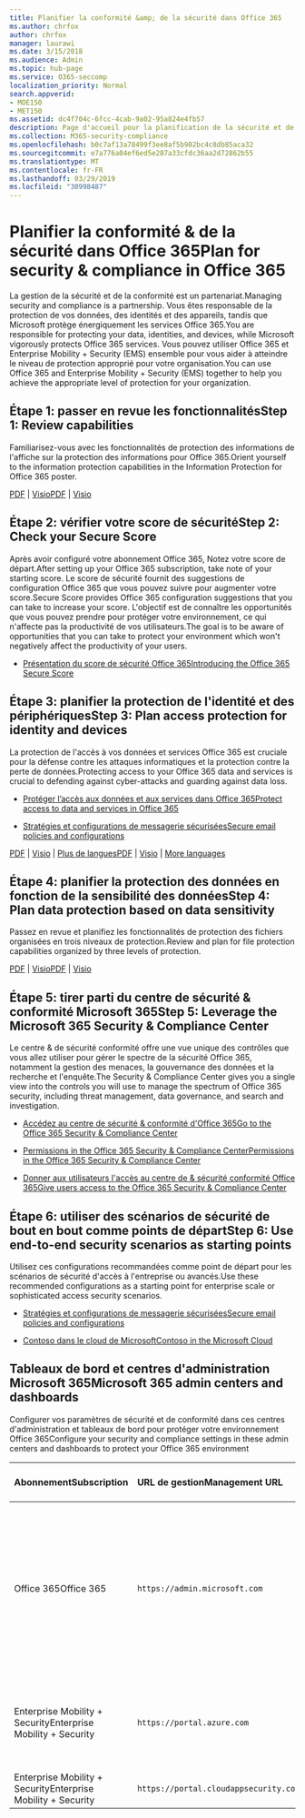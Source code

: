 ```yaml
---
title: Planifier la conformité &amp; de la sécurité dans Office 365
ms.author: chrfox
author: chrfox
manager: laurawi
ms.date: 3/15/2018
ms.audience: Admin
ms.topic: hub-page
ms.service: O365-seccomp
localization_priority: Normal
search.appverid:
- MOE150
- MET150
ms.assetid: dc4f704c-6fcc-4cab-9a02-95a824e4fb57
description: Page d'accueil pour la planification de la sécurité et de la conformité
ms.collection: M365-security-compliance
ms.openlocfilehash: b0c7af13a78499f3ee8af5b902bc4c8db85aca32
ms.sourcegitcommit: e7a776a04ef6ed5e287a33cfdc36aa2d72862b55
ms.translationtype: MT
ms.contentlocale: fr-FR
ms.lasthandoff: 03/29/2019
ms.locfileid: "30998487"
---
```

# <a name="plan-for-security-amp-compliance-in-office-365"></a><span data-ttu-id="eeb20-103">Planifier la conformité &amp; de la sécurité dans Office 365</span><span class="sxs-lookup"><span data-stu-id="eeb20-103">Plan for security &amp; compliance in Office 365</span></span>

<span data-ttu-id="eeb20-104">La gestion de la sécurité et de la conformité est un partenariat.</span><span class="sxs-lookup"><span data-stu-id="eeb20-104">Managing security and compliance is a partnership.</span></span> <span data-ttu-id="eeb20-105">Vous êtes responsable de la protection de vos données, des identités et des appareils, tandis que Microsoft protège énergiquement les services Office 365.</span><span class="sxs-lookup"><span data-stu-id="eeb20-105">You are responsible for protecting your data, identities, and devices, while Microsoft vigorously protects Office 365 services.</span></span> <span data-ttu-id="eeb20-106">Vous pouvez utiliser Office 365 et Enterprise Mobility + Security (EMS) ensemble pour vous aider à atteindre le niveau de protection approprié pour votre organisation.</span><span class="sxs-lookup"><span data-stu-id="eeb20-106">You can use Office 365 and Enterprise Mobility + Security (EMS) together to help you achieve the appropriate level of protection for your organization.</span></span>
  
## <a name="step-1-review-capabilities"></a><span data-ttu-id="eeb20-107">Étape 1: passer en revue les fonctionnalités</span><span class="sxs-lookup"><span data-stu-id="eeb20-107">Step 1: Review capabilities</span></span>

<span data-ttu-id="eeb20-108">Familiarisez-vous avec les fonctionnalités de protection des informations de l'affiche sur la protection des informations pour Office 365.</span><span class="sxs-lookup"><span data-stu-id="eeb20-108">Orient yourself to the information protection capabilities in the Information Protection for Office 365 poster.</span></span> 
  
<span data-ttu-id="eeb20-109">[PDF](https://download.microsoft.com/download/2/3/D/23D91386-8349-4F7A-9470-FD5AED861F16/MSFT_cloud_architecture_informationprotection.pdf) | [Visio](https://download.microsoft.com/download/2/3/D/23D91386-8349-4F7A-9470-FD5AED861F16/MSFT_cloud_architecture_informationprotection.vsd)</span><span class="sxs-lookup"><span data-stu-id="eeb20-109">[PDF](https://download.microsoft.com/download/2/3/D/23D91386-8349-4F7A-9470-FD5AED861F16/MSFT_cloud_architecture_informationprotection.pdf) | [Visio](https://download.microsoft.com/download/2/3/D/23D91386-8349-4F7A-9470-FD5AED861F16/MSFT_cloud_architecture_informationprotection.vsd)</span></span>
  
## <a name="step-2-check-your-secure-score"></a><span data-ttu-id="eeb20-110">Étape 2: vérifier votre score de sécurité</span><span class="sxs-lookup"><span data-stu-id="eeb20-110">Step 2: Check your Secure Score</span></span>

<span data-ttu-id="eeb20-111">Après avoir configuré votre abonnement Office 365, Notez votre score de départ.</span><span class="sxs-lookup"><span data-stu-id="eeb20-111">After setting up your Office 365 subscription, take note of your starting score.</span></span> <span data-ttu-id="eeb20-112">Le score de sécurité fournit des suggestions de configuration Office 365 que vous pouvez suivre pour augmenter votre score.</span><span class="sxs-lookup"><span data-stu-id="eeb20-112">Secure Score provides Office 365 configuration suggestions that you can take to increase your score.</span></span> <span data-ttu-id="eeb20-113">L'objectif est de connaître les opportunités que vous pouvez prendre pour protéger votre environnement, ce qui n'affecte pas la productivité de vos utilisateurs.</span><span class="sxs-lookup"><span data-stu-id="eeb20-113">The goal is to be aware of opportunities that you can take to protect your environment which won't negatively affect the productivity of your users.</span></span>
  
- [<span data-ttu-id="eeb20-114">Présentation du score de sécurité Office 365</span><span class="sxs-lookup"><span data-stu-id="eeb20-114">Introducing the Office 365 Secure Score</span></span>](office-365-secure-score.md)
    
## <a name="step-3-plan-access-protection-for-identity-and-devices"></a><span data-ttu-id="eeb20-115">Étape 3: planifier la protection de l'identité et des périphériques</span><span class="sxs-lookup"><span data-stu-id="eeb20-115">Step 3: Plan access protection for identity and devices</span></span>

<span data-ttu-id="eeb20-116">La protection de l'accès à vos données et services Office 365 est cruciale pour la défense contre les attaques informatiques et la protection contre la perte de données.</span><span class="sxs-lookup"><span data-stu-id="eeb20-116">Protecting access to your Office 365 data and services is crucial to defending against cyber-attacks and guarding against data loss.</span></span>
  
- [<span data-ttu-id="eeb20-117">Protéger l’accès aux données et aux services dans Office 365</span><span class="sxs-lookup"><span data-stu-id="eeb20-117">Protect access to data and services in Office 365</span></span>](protect-access-to-data-and-services.md)
    
- [<span data-ttu-id="eeb20-118">Stratégies et configurations de messagerie sécurisées</span><span class="sxs-lookup"><span data-stu-id="eeb20-118">Secure email policies and configurations</span></span>](https://docs.microsoft.com/microsoft-365/enterprise/secure-email-recommended-policies)
    
<span data-ttu-id="eeb20-119">[PDF](https://go.microsoft.com/fwlink/p/?linkid=841656) | [Visio](https://go.microsoft.com/fwlink/p/?linkid=841657) | [Plus de langues](https://www.microsoft.com/download/details.aspx?id=55032)</span><span class="sxs-lookup"><span data-stu-id="eeb20-119">[PDF](https://go.microsoft.com/fwlink/p/?linkid=841656) | [Visio](https://go.microsoft.com/fwlink/p/?linkid=841657) | [More languages](https://www.microsoft.com/download/details.aspx?id=55032)</span></span>
  
## <a name="step-4-plan-data-protection-based-on-data-sensitivity"></a><span data-ttu-id="eeb20-120">Étape 4: planifier la protection des données en fonction de la sensibilité des données</span><span class="sxs-lookup"><span data-stu-id="eeb20-120">Step 4: Plan data protection based on data sensitivity</span></span>

<span data-ttu-id="eeb20-121">Passez en revue et planifiez les fonctionnalités de protection des fichiers organisées en trois niveaux de protection.</span><span class="sxs-lookup"><span data-stu-id="eeb20-121">Review and plan for file protection capabilities organized by three levels of protection.</span></span>
  
<span data-ttu-id="eeb20-122">[PDF](http://download.microsoft.com/download/7/8/9/789645A5-BD10-4541-BC33-F8D1EFF5E911/MSFT_cloud_architecture_O365%20file%20protection.pdf) | [Visio](http://download.microsoft.com/download/7/8/9/789645A5-BD10-4541-BC33-F8D1EFF5E911/MSFT_cloud_architecture_O365%20file%20protection.vsdx)</span><span class="sxs-lookup"><span data-stu-id="eeb20-122">[PDF](http://download.microsoft.com/download/7/8/9/789645A5-BD10-4541-BC33-F8D1EFF5E911/MSFT_cloud_architecture_O365%20file%20protection.pdf) | [Visio](http://download.microsoft.com/download/7/8/9/789645A5-BD10-4541-BC33-F8D1EFF5E911/MSFT_cloud_architecture_O365%20file%20protection.vsdx)</span></span>
  
## <a name="step-5-leverage-the-microsoft-365-security-amp-compliance-center"></a><span data-ttu-id="eeb20-123">Étape 5: tirer parti du centre de sécurité &amp; conformité Microsoft 365</span><span class="sxs-lookup"><span data-stu-id="eeb20-123">Step 5: Leverage the Microsoft 365 Security &amp; Compliance Center</span></span>

<span data-ttu-id="eeb20-124">Le centre &amp; de sécurité conformité offre une vue unique des contrôles que vous allez utiliser pour gérer le spectre de la sécurité Office 365, notamment la gestion des menaces, la gouvernance des données et la recherche et l'enquête.</span><span class="sxs-lookup"><span data-stu-id="eeb20-124">The Security &amp; Compliance Center gives you a single view into the controls you will use to manage the spectrum of Office 365 security, including threat management, data governance, and search and investigation.</span></span> 
  
- [<span data-ttu-id="eeb20-125">Accédez au centre de sécurité &amp; conformité d'Office 365</span><span class="sxs-lookup"><span data-stu-id="eeb20-125">Go to the Office 365 Security &amp; Compliance Center</span></span>](go-to-the-securitycompliance-center.md)
    
- [<span data-ttu-id="eeb20-126">Permissions in the Office 365 Security &amp; Compliance Center</span><span class="sxs-lookup"><span data-stu-id="eeb20-126">Permissions in the Office 365 Security &amp; Compliance Center</span></span>](permissions-in-the-security-and-compliance-center.md)
    
- [<span data-ttu-id="eeb20-127">Donner aux utilisateurs l'accès au centre de &amp; sécurité conformité Office 365</span><span class="sxs-lookup"><span data-stu-id="eeb20-127">Give users access to the Office 365 Security &amp; Compliance Center</span></span>](grant-access-to-the-security-and-compliance-center.md)
    
## <a name="step-6-use-end-to-end-security-scenarios-as-starting-points"></a><span data-ttu-id="eeb20-128">Étape 6: utiliser des scénarios de sécurité de bout en bout comme points de départ</span><span class="sxs-lookup"><span data-stu-id="eeb20-128">Step 6: Use end-to-end security scenarios as starting points</span></span>

<span data-ttu-id="eeb20-129">Utilisez ces configurations recommandées comme point de départ pour les scénarios de sécurité d'accès à l'entreprise ou avancés.</span><span class="sxs-lookup"><span data-stu-id="eeb20-129">Use these recommended configurations as a starting point for enterprise scale or sophisticated access security scenarios.</span></span>
  
- [<span data-ttu-id="eeb20-130">Stratégies et configurations de messagerie sécurisées</span><span class="sxs-lookup"><span data-stu-id="eeb20-130">Secure email policies and configurations</span></span>](https://docs.microsoft.com/microsoft-365/enterprise/secure-email-recommended-policies)
    
- [<span data-ttu-id="eeb20-131">Contoso dans le cloud de Microsoft</span><span class="sxs-lookup"><span data-stu-id="eeb20-131">Contoso in the Microsoft Cloud</span></span>](http://aka.ms/cloudarchcontoso)
    
## <a name="microsoft-365-admin-centers-and-dashboards"></a><span data-ttu-id="eeb20-132">Tableaux de bord et centres d'administration Microsoft 365</span><span class="sxs-lookup"><span data-stu-id="eeb20-132">Microsoft 365 admin centers and dashboards</span></span>

<span data-ttu-id="eeb20-133">Configurer vos paramètres de sécurité et de conformité dans ces centres d'administration et tableaux de bord pour protéger votre environnement Office 365</span><span class="sxs-lookup"><span data-stu-id="eeb20-133">Configure your security and compliance settings in these admin centers and dashboards to protect your Office 365 environment</span></span>
  
|<span data-ttu-id="eeb20-134">**Abonnement**</span><span class="sxs-lookup"><span data-stu-id="eeb20-134">**Subscription**</span></span>|<span data-ttu-id="eeb20-135">**URL de gestion**</span><span class="sxs-lookup"><span data-stu-id="eeb20-135">**Management URL**</span></span>|<span data-ttu-id="eeb20-136">**Tableaux de bord et centres d'administration**</span><span class="sxs-lookup"><span data-stu-id="eeb20-136">**Dashboards and admin centers**</span></span>|
|:-----|:-----|:-----|
|<span data-ttu-id="eeb20-137">Office 365</span><span class="sxs-lookup"><span data-stu-id="eeb20-137">Office 365</span></span>  <br/> |`https://admin.microsoft.com`  <br/> | <span data-ttu-id="eeb20-138">Centre d'administration Microsoft 365</span><span class="sxs-lookup"><span data-stu-id="eeb20-138">Microsoft 365 admin center</span></span>  <br/>  <span data-ttu-id="eeb20-139">Security &amp; Compliance Center</span><span class="sxs-lookup"><span data-stu-id="eeb20-139">Security &amp; Compliance Center</span></span>  <br/>  <span data-ttu-id="eeb20-140">Centre d’administration Exchange</span><span class="sxs-lookup"><span data-stu-id="eeb20-140">Exchange admin center</span></span>  <br/>  <span data-ttu-id="eeb20-141">Centre d'administration SharePoint et centre d'administration OneDrive entreprise</span><span class="sxs-lookup"><span data-stu-id="eeb20-141">SharePoint admin center and OneDrive for Business admin center</span></span>  <br/> |
|<span data-ttu-id="eeb20-142">Enterprise Mobility + Security</span><span class="sxs-lookup"><span data-stu-id="eeb20-142">Enterprise Mobility + Security</span></span>  <br/> |`https://portal.azure.com`  <br/> | <span data-ttu-id="eeb20-143">Azure Active Directory</span><span class="sxs-lookup"><span data-stu-id="eeb20-143">Azure Active Directory</span></span>  <br/>  <span data-ttu-id="eeb20-144">Gestion des applications mobiles Microsoft</span><span class="sxs-lookup"><span data-stu-id="eeb20-144">Microsoft Mobile Application Management</span></span>  <br/>  <span data-ttu-id="eeb20-145">Microsoft Intune</span><span class="sxs-lookup"><span data-stu-id="eeb20-145">Microsoft Intune</span></span>  <br/> |
|<span data-ttu-id="eeb20-146">Enterprise Mobility + Security</span><span class="sxs-lookup"><span data-stu-id="eeb20-146">Enterprise Mobility + Security</span></span>  <br/> |`https://portal.cloudappsecurity.com`  <br/> | <span data-ttu-id="eeb20-147">Cloud App Security</span><span class="sxs-lookup"><span data-stu-id="eeb20-147">Cloud App Security</span></span>  <br/> |
   


